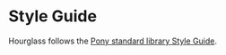 # Style Guide

Hourglass follows the [Pony standard library Style Guide](https://github.com/ponylang/ponyc/blob/master/STYLE_GUIDE.md).
